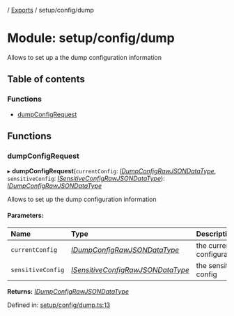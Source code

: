 [](../README.md) / [Exports](../modules.md) / setup/config/dump

# Module: setup/config/dump

Allows to set up a the dump configuration information

## Table of contents

### Functions

- [dumpConfigRequest](setup_config_dump.md#dumpconfigrequest)

## Functions

### dumpConfigRequest

▸ **dumpConfigRequest**(`currentConfig`: [*IDumpConfigRawJSONDataType*](../interfaces/config.idumpconfigrawjsondatatype.md), `sensitiveConfig`: [*ISensitiveConfigRawJSONDataType*](../interfaces/config.isensitiveconfigrawjsondatatype.md)): [*IDumpConfigRawJSONDataType*](../interfaces/config.idumpconfigrawjsondatatype.md)

Allows to set up the dump configuration information

#### Parameters:

Name | Type | Description |
:------ | :------ | :------ |
`currentConfig` | [*IDumpConfigRawJSONDataType*](../interfaces/config.idumpconfigrawjsondatatype.md) | the current configuration   |
`sensitiveConfig` | [*ISensitiveConfigRawJSONDataType*](../interfaces/config.isensitiveconfigrawjsondatatype.md) | the sensitive config    |

**Returns:** [*IDumpConfigRawJSONDataType*](../interfaces/config.idumpconfigrawjsondatatype.md)

Defined in: [setup/config/dump.ts:13](https://github.com/onzag/itemize/blob/0e9b128c/setup/config/dump.ts#L13)
